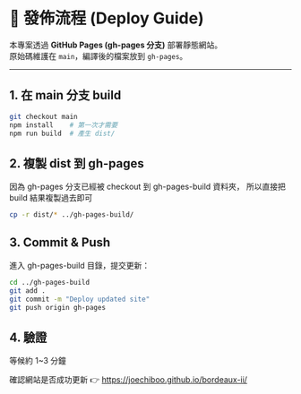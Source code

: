 # 🚀 發佈流程 (Deploy Guide)

本專案透過 **GitHub Pages (gh-pages 分支)** 部署靜態網站。  
原始碼維護在 `main`，編譯後的檔案放到 `gh-pages`。

---

## 1. 在 main 分支 build

```bash
git checkout main
npm install    # 第一次才需要
npm run build  # 產生 dist/
```

## 2. 複製 dist 到 gh-pages

因為 gh-pages 分支已經被 checkout 到 gh-pages-build 資料夾，
所以直接把 build 結果複製過去即可

```bash
cp -r dist/* ../gh-pages-build/
```

## 3. Commit & Push

進入 gh-pages-build 目錄，提交更新：

```bash
cd ../gh-pages-build
git add .
git commit -m "Deploy updated site"
git push origin gh-pages
```

## 4. 驗證

等候約 1~3 分鐘

確認網站是否成功更新
👉 https://joechiboo.github.io/bordeaux-ii/